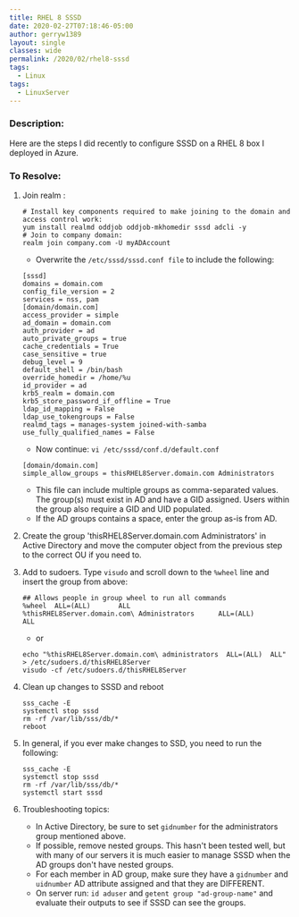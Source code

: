```yaml
---
title: RHEL 8 SSSD
date: 2020-02-27T07:18:46-05:00
author: gerryw1389
layout: single
classes: wide
permalink: /2020/02/rhel8-sssd
tags:
  - Linux
tags:
  - LinuxServer
---
```

<!--more-->

### Description:

Here are the steps I did recently to configure SSSD on a RHEL 8 box I deployed in Azure.

### To Resolve:

1. Join realm :

   ```shell
   # Install key components required to make joining to the domain and access control work:
   yum install realmd oddjob oddjob-mkhomedir sssd adcli -y
   # Join to company domain:
   realm join company.com -U myADAccount
   ```

   - Overwrite the `/etc/sssd/sssd.conf file` to include the following: 

   ```escape
   [sssd]
   domains = domain.com
   config_file_version = 2
   services = nss, pam
   [domain/domain.com]
   access_provider = simple
   ad_domain = domain.com
   auth_provider = ad
   auto_private_groups = true
   cache_credentials = True
   case_sensitive = true
   debug_level = 9
   default_shell = /bin/bash
   override_homedir = /home/%u
   id_provider = ad
   krb5_realm = domain.com
   krb5_store_password_if_offline = True
   ldap_id_mapping = False
   ldap_use_tokengroups = False
   realmd_tags = manages-system joined-with-samba
   use_fully_qualified_names = False
   ```

   - Now continue: `vi /etc/sssd/conf.d/default.conf`

   ```escape
   [domain/domain.com]
   simple_allow_groups = thisRHEL8Server.domain.com Administrators
   ```

   - This file can include multiple groups as comma-separated values. The group(s) must exist in AD and have a GID assigned. Users within the group also require a GID and UID populated.
   - If the AD groups contains a space, enter the group as-is from AD.

2. Create the group 'thisRHEL8Server.domain.com Administrators' in Active Directory and move the computer object from the previous step to the correct OU if you need to.

3. Add to sudoers. Type `visudo` and scroll down to the `%wheel` line and insert the group from above:

   ```escape
   ## Allows people in group wheel to run all commands
   %wheel  ALL=(ALL)       ALL
   %thisRHEL8Server.domain.com\ Administrators      ALL=(ALL)       ALL
   ```

   - or

   ```escape
   echo "%thisRHEL8Server.domain.com\ administrators  ALL=(ALL)  ALL" > /etc/sudoers.d/thisRHEL8Server
   visudo -cf /etc/sudoers.d/thisRHEL8Server
   ```
   
4. Clean up changes to SSSD and reboot

   ```shell
   sss_cache -E
   systemctl stop sssd
   rm -rf /var/lib/sss/db/*
   reboot
   ```

5. In general, if you ever make changes to SSD, you need to run the following:

   ```shell
   sss_cache -E
   systemctl stop sssd
   rm -rf /var/lib/sss/db/*
   systemctl start sssd
   ```

6. Troubleshooting topics:

   - In Active Directory, be sure to set `gidnumber` for the administrators group mentioned above.
   - If possible, remove nested groups. This hasn't been tested well, but with many of our servers it is much easier to manage SSSD when the AD groups don't have nested groups.
   - For each member in AD group, make sure they have a `gidnumber` and `uidnumber` AD attribute assigned and that they are DIFFERENT.
   - On server run: `id aduser` and `getent group "ad-group-name"` and evaluate their outputs to see if SSSD can see the groups.
